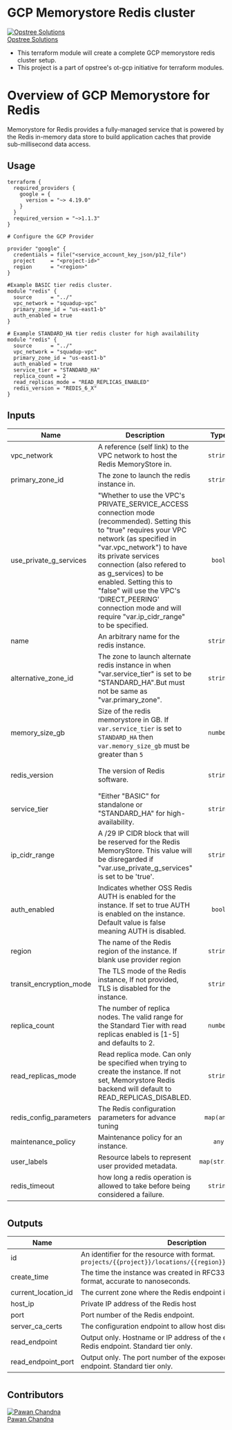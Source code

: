 # GCP Memorystore Redis cluster

[![Opstree Solutions][opstree_avatar]][opstree_homepage]<br/>[Opstree Solutions][opstree_homepage] 

  [opstree_homepage]: https://opstree.github.io/
  [opstree_avatar]: https://img.cloudposse.com/200x100/https://www.opstree.com/images/og_image8.jpg
  - This terraform module will create a complete GCP memorystore redis cluster setup.
  - This project is a part of opstree's ot-gcp initiative for terraform modules.

# Overview of GCP Memorystore for Redis
Memorystore for Redis provides a fully-managed service that is powered by the Redis in-memory data store to build application caches that provide sub-millisecond data access.

## Usage

```
terraform {
  required_providers {
    google = {
      version = "~> 4.19.0"
    }
  }
  required_version = "~>1.1.3"
}

# Configure the GCP Provider

provider "google" {
  credentials = file("<service_account_key_json/p12_file")
  project     = "<project-id>"
  region      = "<region>"
}

#Example BASIC tier redis cluster.
module "redis" {
  source      = "../"
  vpc_network = "squadup-vpc"
  primary_zone_id = "us-east1-b"
  auth_enabled = true
}

# Example STANDARD_HA tier redis cluster for high availability
module "redis" {
  source      = "../"
  vpc_network = "squadup-vpc"
  primary_zone_id = "us-east1-b"
  auth_enabled = true
  service_tier = "STANDARD_HA"
  replica_count = 2
  read_replicas_mode = "READ_REPLICAS_ENABLED"
  redis_version = "REDIS_6_X"
}
```

## Inputs

| Name | Description | Type | Default | Required | Supported |
|------|-------------|:----:|---------|:--------:|:---------:|
| vpc_network | A reference (self link) to the VPC network to host the Redis MemoryStore in. | `string` | | yes | |
| primary_zone_id | The zone to launch the redis instance in. | `string` | | yes | |
| use_private_g_services | "Whether to use the VPC's PRIVATE_SERVICE_ACCESS connection mode (recommended). Setting this to \"true\" requires your VPC network (as specified in \"var.vpc_network\") to have its private services connection (also refered to as g_services) to be enabled. Setting this to \"false\" will use the VPC's 'DIRECT_PEERING' connection mode and will require \"var.ip_cidr_range\" to be specified.| `bool`| | yes | |
| name | An arbitrary name for the redis instance. | `string` | "" | no | |
| alternative_zone_id | The zone to launch alternate redis instance in when \"var.service_tier\" is set to be \"STANDARD_HA\".But must not be same as \"var.primary_zone\".| `string` | `""` | no | |
| memory_size_gb | Size of the redis memorystore in GB. If `var.service_tier` is set to `STANDARD_HA` then `var.memory_size_gb` must be greater than `5`  | `number` | `1` | no | |
| redis_version | The version of Redis software. |`string` | `REDIS_4_0`| no | `REDIS_3_2`<br>`REDIS_4_0`<br>`REDIS_5_0`<br>`REDIS_6_X`|
| service_tier | "Either \"BASIC\" for standalone or \"STANDARD_HA\" for high-availability. |`string` | `BASIC` | no | `BASIC`<br>`STANDARD_HA`|
| ip_cidr_range | A /29 IP CIDR block that will be reserved for the Redis MemoryStore. This value will be disregarded if \"var.use_private_g_services\" is set to be 'true'.| `string` | `""` | no | |
| auth_enabled | Indicates whether OSS Redis AUTH is enabled for the instance. If set to true AUTH is enabled on the instance. Default value is false meaning AUTH is disabled. | `bool` | `false` | no | |
| region | The name of the Redis region of the instance. If blank use provider region |`string` | `""`| no | |
| transit_encryption_mode | The TLS mode of the Redis instance, If not provided, TLS is disabled for the instance. |`string` | `DISABLED` | no | `DISABLED`<br>`SERVER_AUTHENTICATION` |
| replica_count | The number of replica nodes. The valid range for the Standard Tier with read replicas enabled is [1-5] and defaults to 2. | `number` | `2` | no | `1..5` |
| read_replicas_mode | Read replica mode. Can only be specified when trying to create the instance. If not set, Memorystore Redis backend will default to READ_REPLICAS_DISABLED. | `string` | `READ_REPLICAS_DISABLED` | no | `READ_REPLICAS_DISABLED`<br>`READ_REPLICAS_ENABLE` |
| redis_config_parameters | The Redis configuration parameters for advance tuning | `map(any)` | `{}` | no | |
| maintenance_policy  | Maintenance policy for an instance. | `any` | `null` | no | |
| user_labels | Resource labels to represent user provided metadata. | `map(string)` | `{}` | no | |
| redis_timeout | how long a redis operation is allowed to take before being considered a failure. | `string` | `20m` | no | |
#

## Outputs

| Name | Description |  
|------|-------------|
| id | An identifier for the resource with format. `projects/{{project}}/locations/{{region}}/instances/{{name}}` |
| create_time | The time the instance was created in RFC3339 UTC 'Zulu' format, accurate to nanoseconds. |
| current_location_id | The current zone where the Redis endpoint is placed. |
| host_ip | Private IP address of the Redis host |
| port | Port number of the Redis endpoint. |
| server_ca_certs | The configuration endpoint to allow host discovery. |
| read_endpoint | Output only. Hostname or IP address of the exposed readonly Redis endpoint. Standard tier only. |
| read_endpoint_port | Output only. The port number of the exposed readonly redis endpoint. Standard tier only. |

#
## Contributors

[![Pawan Chandna][pawan_avatar]][pawan_homepage]<br/>[Pawan Chandna][pawan_homepage]

  [pawan_homepage]: https://gitlab.com/pawan.chandna
  [pawan_avatar]: https://img.cloudposse.com/75x75/https://gitlab.com/uploads/-/system/user/avatar/7777967/avatar.png?width=400
